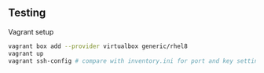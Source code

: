 ## Testing

Vagrant setup

```bash
vagrant box add --provider virtualbox generic/rhel8
vagrant up
vagrant ssh-config # compare with inventory.ini for port and key settings
```
